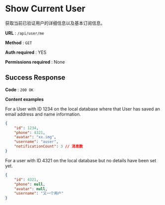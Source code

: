 # Show Current User

获取当前已验证用户的详细信息以及基本订阅信息。

**URL** : `/api/user/me`

**Method** : `GET`

**Auth required** : YES

**Permissions required** : None

## Success Response

**Code** : `200 OK`

**Content examples**

For a User with ID 1234 on the local database where that User has saved an
email address and name information.

```json
{
    "id": 1234,
    "phone": 4321,
    "avatar": "xx.img",
    "username": "auser",
    "notificationCount": 3 // 消息数
}
```

For a user with ID 4321 on the local database but no details have been set yet.

```json
{
    "id": 4321,
    "phone": null,
    "avatar": null,
    "username": "又一个用户"
}
```